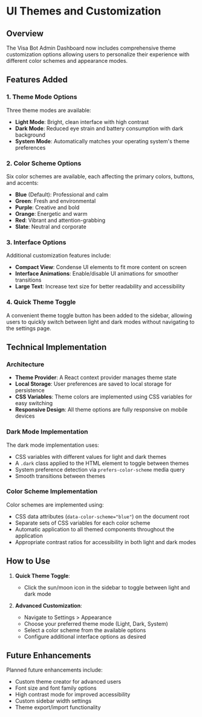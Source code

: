 # UI Themes and Customization

## Overview

The Visa Bot Admin Dashboard now includes comprehensive theme customization options allowing users to personalize their experience with different color schemes and appearance modes.

## Features Added

### 1. Theme Mode Options

Three theme modes are available:
- **Light Mode**: Bright, clean interface with high contrast
- **Dark Mode**: Reduced eye strain and battery consumption with dark background
- **System Mode**: Automatically matches your operating system's theme preferences

### 2. Color Scheme Options

Six color schemes are available, each affecting the primary colors, buttons, and accents:
- **Blue** (Default): Professional and calm
- **Green**: Fresh and environmental
- **Purple**: Creative and bold
- **Orange**: Energetic and warm
- **Red**: Vibrant and attention-grabbing
- **Slate**: Neutral and corporate

### 3. Interface Options

Additional customization features include:
- **Compact View**: Condense UI elements to fit more content on screen
- **Interface Animations**: Enable/disable UI animations for smoother transitions
- **Large Text**: Increase text size for better readability and accessibility

### 4. Quick Theme Toggle

A convenient theme toggle button has been added to the sidebar, allowing users to quickly switch between light and dark modes without navigating to the settings page.

## Technical Implementation

### Architecture

- **Theme Provider**: A React context provider manages theme state
- **Local Storage**: User preferences are saved to local storage for persistence
- **CSS Variables**: Theme colors are implemented using CSS variables for easy switching
- **Responsive Design**: All theme options are fully responsive on mobile devices

### Dark Mode Implementation

The dark mode implementation uses:
- CSS variables with different values for light and dark themes
- A `.dark` class applied to the HTML element to toggle between themes
- System preference detection via `prefers-color-scheme` media query
- Smooth transitions between themes

### Color Scheme Implementation

Color schemes are implemented using:
- CSS data attributes (`data-color-scheme="blue"`) on the document root
- Separate sets of CSS variables for each color scheme
- Automatic application to all themed components throughout the application
- Appropriate contrast ratios for accessibility in both light and dark modes

## How to Use

1. **Quick Theme Toggle**:
   - Click the sun/moon icon in the sidebar to toggle between light and dark mode

2. **Advanced Customization**:
   - Navigate to Settings > Appearance
   - Choose your preferred theme mode (Light, Dark, System)
   - Select a color scheme from the available options
   - Configure additional interface options as desired

## Future Enhancements

Planned future enhancements include:
- Custom theme creator for advanced users
- Font size and font family options
- High contrast mode for improved accessibility
- Custom sidebar width settings
- Theme export/import functionality
